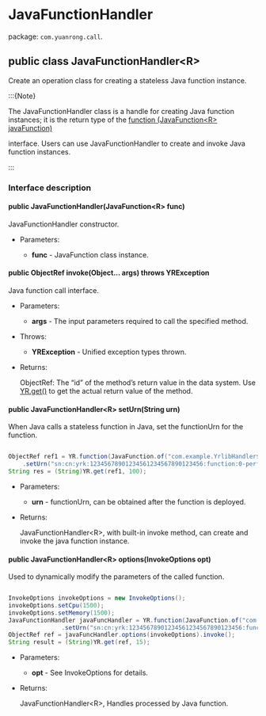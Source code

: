 # JavaFunctionHandler

package: `com.yuanrong.call`.

## public class JavaFunctionHandler&lt;R>

Create an operation class for creating a stateless Java function instance.

:::{Note}

The JavaFunctionHandler class is a handle for creating Java function instances; it is the return type of the [function (JavaFunction&lt;R&gt; javaFunction)](function.md)

interface. Users can use JavaFunctionHandler to create and invoke Java function instances.

:::

### Interface description

#### public JavaFunctionHandler(JavaFunction&lt;R&gt; func)

JavaFunctionHandler constructor.

- Parameters:

   - **func** - JavaFunction class instance.

#### public ObjectRef invoke(Object... args) throws YRException

Java function call interface.

- Parameters:

   - **args** - The input parameters required to call the specified method.

- Throws:

   - **YRException** - Unified exception types thrown.

- Returns:

    ObjectRef: The “id” of the method’s return value in the data system. Use [YR.get()](get.md) to get the actual return value of the method.

#### public JavaFunctionHandler&lt;R&gt; setUrn(String urn)

When Java calls a stateless function in Java, set the functionUrn for the function.

```java

ObjectRef ref1 = YR.function(JavaFunction.of("com.example.YrlibHandler$MyYRApp", "smallCall", String.class))
    .setUrn("sn:cn:yrk:12345678901234561234567890123456:function:0-perf-callee:$latest").invoke();
String res = (String)YR.get(ref1, 100);
```

- Parameters:

   - **urn** - functionUrn, can be obtained after the function is deployed.

- Returns:

    JavaFunctionHandler&lt;R&gt;, with built-in invoke method, can create and invoke the java function instance.

#### public JavaFunctionHandler&lt;R&gt; options(InvokeOptions opt)

Used to dynamically modify the parameters of the called function.

```java

InvokeOptions invokeOptions = new InvokeOptions();
invokeOptions.setCpu(1500);
invokeOptions.setMemory(1500);
JavaFunctionHandler javaFuncHandler = YR.function(JavaFunction.of("com.example.YrlibHandler$MyYRApp", "smallCall", String.class))
               .setUrn("sn:cn:yrk:12345678901234561234567890123456:function:0-opc-opc:$latest");
ObjectRef ref = javaFuncHandler.options(invokeOptions).invoke();
String result = (String)YR.get(ref, 15);
```

- Parameters:

   - **opt** - See InvokeOptions for details.

- Returns:

    JavaFunctionHandler&lt;R&gt;, Handles processed by Java function.
